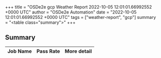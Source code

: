 +++
title = "OSDe2e gcp Weather Report 2022-10-05 12:01:01.66992552 +0000 UTC"
author = "OSDe2e Automation"
date = "2022-10-05 12:01:01.66992552 +0000 UTC"
tags = ["weather-report", "gcp"]
summary = "<table class=\"summary\"></table>"
+++
## Summary

| Job Name | Pass Rate | More detail |
|----------|-----------|-------------|




